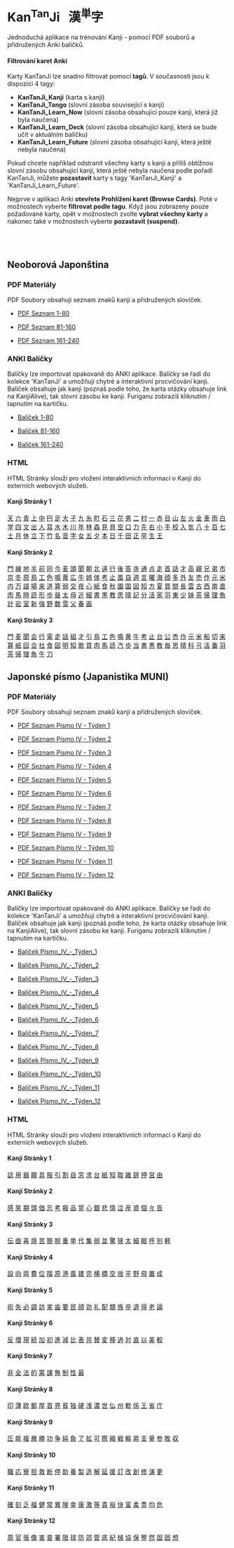 
# Kan<sup>Tan</sup>Ji &nbsp; 漢<sup>単</sup>字
Jednoduchá aplikace na trénování Kanji - pomocí PDF souborů a přidružených Anki balíčků.

#### Filtrování karet Anki

Karty KanTanJi lze snadno filtrovat pomocí **tagů**. V současnosti jsou k dispozici 4 tagy:

 - **KanTanJi_Kanji** (karta s kanji)
 - **KanTanJi_Tango** (slovní zásoba související s kanji)
 - **KanTanJi_Learn_Now** (slovní zásoba obsahující pouze kanji, která již byla naučena)
 - **KanTanJi_Learn_Deck** (slovní zásoba obsahující kanji, která se bude učit v aktuálním balíčku)
 - **KanTanJi_Learn_Future** (slovní zásoba obsahující kanji, která ještě nebyla naučena)

Pokud chcete například odstranit všechny karty s kanji a příliš obtížnou slovní zásobu obsahující kanji, 
která ještě nebyla naučena podle pořadí KanTanJi, můžete **pozastavit** karty s tagy 
'KanTanJi_Kanji' a 'KanTanJi_Learn_Future'.

Nejprve v aplikaci Anki **otevřete Prohlížení karet (Browse Cards)**. Poté v možnostech vyberte **filtrovat podle tagu**.
Když jsou zobrazeny pouze požadované karty, opět v možnostech zvolte **vybrat všechny karty** 
a nakonec také v možnostech vyberte **pozastavit (suspend)**.

<br><br>

## Neoborová Japonština

### PDF Materiály
PDF Soubory obsahují seznam znaků kanji a přidružených slovíček.
 - <a href="static/1/1/1-80.pdf">PDF Seznam 1-80</a>

 - <a href="static/1/2/81-160.pdf">PDF Seznam 81-160</a>

 - <a href="static/1/3/161-240.pdf">PDF Seznam 161-240</a>


### ANKI Balíčky
Balíčky lze importovat opakovaně do ANKI aplikace. Balíčky se řadí do kolekce 'KanTanJi' 
a umožňují chytré a interaktivní procvičování kanji. Balíček obsahuje jak kanji (poznáš podle
toho, že karta otázky obsahuje link na KanjiAlive), tak slovní zásobu ke kanji.
Furiganu zobrazíš kliknutím / tapnutím na kartičku.

 - <a href="static/1/1/1-80.apkg">Balíček 1-80</a>

 - <a href="static/1/2/81-160.apkg">Balíček 81-160</a>

 - <a href="static/1/3/161-240.apkg">Balíček 161-240</a>


### HTML
HTML Stránky slouží pro vložení interaktivních informací o Kanji do externích webových služeb.

#### Kanji Stránky 1
<a href="static/1/1/天.html">天</a>  <a href="static/1/1/六.html">六</a>  <a href="static/1/1/青.html">青</a>  <a href="static/1/1/上.html">上</a>  <a href="static/1/1/中.html">中</a>  <a href="static/1/1/円.html">円</a>  <a href="static/1/1/足.html">足</a>  <a href="static/1/1/大.html">大</a>  <a href="static/1/1/子.html">子</a>  <a href="static/1/1/九.html">九</a>  <a href="static/1/1/糸.html">糸</a>  <a href="static/1/1/町.html">町</a>  <a href="static/1/1/石.html">石</a>  <a href="static/1/1/三.html">三</a>  <a href="static/1/1/花.html">花</a>  <a href="static/1/1/男.html">男</a>  <a href="static/1/1/二.html">二</a>  <a href="static/1/1/村.html">村</a>  <a href="static/1/1/一.html">一</a>  <a href="static/1/1/赤.html">赤</a>  <a href="static/1/1/目.html">目</a>  <a href="static/1/1/山.html">山</a>  <a href="static/1/1/左.html">左</a>  <a href="static/1/1/火.html">火</a>  <a href="static/1/1/金.html">金</a>  <a href="static/1/1/車.html">車</a>  <a href="static/1/1/雨.html">雨</a>  <a href="static/1/1/白.html">白</a>  <a href="static/1/1/学.html">学</a>  <a href="static/1/1/四.html">四</a>  <a href="static/1/1/文.html">文</a>  <a href="static/1/1/出.html">出</a>  <a href="static/1/1/人.html">人</a>  <a href="static/1/1/耳.html">耳</a>  <a href="static/1/1/水.html">水</a>  <a href="static/1/1/木.html">木</a>  <a href="static/1/1/川.html">川</a>  <a href="static/1/1/年.html">年</a>  <a href="static/1/1/林.html">林</a>  <a href="static/1/1/森.html">森</a>  <a href="static/1/1/見.html">見</a>  <a href="static/1/1/貝.html">貝</a>  <a href="static/1/1/空.html">空</a>  <a href="static/1/1/口.html">口</a>  <a href="static/1/1/力.html">力</a>  <a href="static/1/1/先.html">先</a>  <a href="static/1/1/右.html">右</a>  <a href="static/1/1/小.html">小</a>  <a href="static/1/1/手.html">手</a>  <a href="static/1/1/校.html">校</a>  <a href="static/1/1/入.html">入</a>  <a href="static/1/1/気.html">気</a>  <a href="static/1/1/八.html">八</a>  <a href="static/1/1/十.html">十</a>  <a href="static/1/1/百.html">百</a>  <a href="static/1/1/七.html">七</a>  <a href="static/1/1/土.html">土</a>  <a href="static/1/1/月.html">月</a>  <a href="static/1/1/休.html">休</a>  <a href="static/1/1/立.html">立</a>  <a href="static/1/1/下.html">下</a>  <a href="static/1/1/竹.html">竹</a>  <a href="static/1/1/名.html">名</a>  <a href="static/1/1/音.html">音</a>  <a href="static/1/1/字.html">字</a>  <a href="static/1/1/女.html">女</a>  <a href="static/1/1/五.html">五</a>  <a href="static/1/1/夕.html">夕</a>  <a href="static/1/1/本.html">本</a>  <a href="static/1/1/日.html">日</a>  <a href="static/1/1/千.html">千</a>  <a href="static/1/1/田.html">田</a>  <a href="static/1/1/正.html">正</a>  <a href="static/1/1/早.html">早</a>  <a href="static/1/1/生.html">生</a>  <a href="static/1/1/王.html">王</a>

#### Kanji Stránky 2
<a href="static/1/2/門.html">門</a>  <a href="static/1/2/線.html">線</a>  <a href="static/1/2/地.html">地</a>  <a href="static/1/2/半.html">半</a>  <a href="static/1/2/前.html">前</a>  <a href="static/1/2/同.html">同</a>  <a href="static/1/2/今.html">今</a>  <a href="static/1/2/麦.html">麦</a>  <a href="static/1/2/頭.html">頭</a>  <a href="static/1/2/聞.html">聞</a>  <a href="static/1/2/朝.html">朝</a>  <a href="static/1/2/北.html">北</a>  <a href="static/1/2/遠.html">遠</a>  <a href="static/1/2/行.html">行</a>  <a href="static/1/2/後.html">後</a>  <a href="static/1/2/答.html">答</a>  <a href="static/1/2/寺.html">寺</a>  <a href="static/1/2/通.html">通</a>  <a href="static/1/2/点.html">点</a>  <a href="static/1/2/走.html">走</a>  <a href="static/1/2/首.html">首</a>  <a href="static/1/2/話.html">話</a>  <a href="static/1/2/才.html">才</a>  <a href="static/1/2/高.html">高</a>  <a href="static/1/2/親.html">親</a>  <a href="static/1/2/兄.html">兄</a>  <a href="static/1/2/弟.html">弟</a>  <a href="static/1/2/市.html">市</a>  <a href="static/1/2/京.html">京</a>  <a href="static/1/2/冬.html">冬</a>  <a href="static/1/2/原.html">原</a>  <a href="static/1/2/鳥.html">鳥</a>  <a href="static/1/2/工.html">工</a>  <a href="static/1/2/色.html">色</a>  <a href="static/1/2/鳴.html">鳴</a>  <a href="static/1/2/黄.html">黄</a>  <a href="static/1/2/広.html">広</a>  <a href="static/1/2/牛.html">牛</a>  <a href="static/1/2/姉.html">姉</a>  <a href="static/1/2/体.html">体</a>  <a href="static/1/2/考.html">考</a>  <a href="static/1/2/止.html">止</a>  <a href="static/1/2/風.html">風</a>  <a href="static/1/2/自.html">自</a>  <a href="static/1/2/週.html">週</a>  <a href="static/1/2/言.html">言</a>  <a href="static/1/2/曜.html">曜</a>  <a href="static/1/2/海.html">海</a>  <a href="static/1/2/顔.html">顔</a>  <a href="static/1/2/多.html">多</a>  <a href="static/1/2/外.html">外</a>  <a href="static/1/2/友.html">友</a>  <a href="static/1/2/売.html">売</a>  <a href="static/1/2/作.html">作</a>  <a href="static/1/2/元.html">元</a>  <a href="static/1/2/米.html">米</a>  <a href="static/1/2/内.html">内</a>  <a href="static/1/2/万.html">万</a>  <a href="static/1/2/語.html">語</a>  <a href="static/1/2/場.html">場</a>  <a href="static/1/2/来.html">来</a>  <a href="static/1/2/道.html">道</a>  <a href="static/1/2/算.html">算</a>  <a href="static/1/2/弱.html">弱</a>  <a href="static/1/2/交.html">交</a>  <a href="static/1/2/夜.html">夜</a>  <a href="static/1/2/心.html">心</a>  <a href="static/1/2/紙.html">紙</a>  <a href="static/1/2/食.html">食</a>  <a href="static/1/2/秋.html">秋</a>  <a href="static/1/2/園.html">園</a>  <a href="static/1/2/国.html">国</a>  <a href="static/1/2/図.html">図</a>  <a href="static/1/2/知.html">知</a>  <a href="static/1/2/方.html">方</a>  <a href="static/1/2/夏.html">夏</a>  <a href="static/1/2/買.html">買</a>  <a href="static/1/2/間.html">間</a>  <a href="static/1/2/長.html">長</a>  <a href="static/1/2/雲.html">雲</a>  <a href="static/1/2/古.html">古</a>  <a href="static/1/2/西.html">西</a>  <a href="static/1/2/南.html">南</a>  <a href="static/1/2/直.html">直</a>  <a href="static/1/2/肉.html">肉</a>  <a href="static/1/2/馬.html">馬</a>  <a href="static/1/2/時.html">時</a>  <a href="static/1/2/読.html">読</a>  <a href="static/1/2/形.html">形</a>  <a href="static/1/2/歩.html">歩</a>  <a href="static/1/2/昼.html">昼</a>  <a href="static/1/2/太.html">太</a>  <a href="static/1/2/母.html">母</a>  <a href="static/1/2/近.html">近</a>  <a href="static/1/2/細.html">細</a>  <a href="static/1/2/書.html">書</a>  <a href="static/1/2/黒.html">黒</a>  <a href="static/1/2/教.html">教</a>  <a href="static/1/2/思.html">思</a>  <a href="static/1/2/晴.html">晴</a>  <a href="static/1/2/記.html">記</a>  <a href="static/1/2/分.html">分</a>  <a href="static/1/2/活.html">活</a>  <a href="static/1/2/家.html">家</a>  <a href="static/1/2/羽.html">羽</a>  <a href="static/1/2/東.html">東</a>  <a href="static/1/2/少.html">少</a>  <a href="static/1/2/妹.html">妹</a>  <a href="static/1/2/茶.html">茶</a>  <a href="static/1/2/帰.html">帰</a>  <a href="static/1/2/理.html">理</a>  <a href="static/1/2/魚.html">魚</a>  <a href="static/1/2/計.html">計</a>  <a href="static/1/2/岩.html">岩</a>  <a href="static/1/2/室.html">室</a>  <a href="static/1/2/新.html">新</a>  <a href="static/1/2/強.html">強</a>  <a href="static/1/2/野.html">野</a>  <a href="static/1/2/数.html">数</a>  <a href="static/1/2/雪.html">雪</a>  <a href="static/1/2/父.html">父</a>  <a href="static/1/2/春.html">春</a>  <a href="static/1/2/画.html">画</a>

#### Kanji Stránky 3
<a href="static/1/3/門.html">門</a>  <a href="static/1/3/麦.html">麦</a>  <a href="static/1/3/聞.html">聞</a>  <a href="static/1/3/会.html">会</a>  <a href="static/1/3/行.html">行</a>  <a href="static/1/3/電.html">電</a>  <a href="static/1/3/走.html">走</a>  <a href="static/1/3/話.html">話</a>  <a href="static/1/3/組.html">組</a>  <a href="static/1/3/才.html">才</a>  <a href="static/1/3/引.html">引</a>  <a href="static/1/3/鳥.html">鳥</a>  <a href="static/1/3/工.html">工</a>  <a href="static/1/3/色.html">色</a>  <a href="static/1/3/鳴.html">鳴</a>  <a href="static/1/3/黄.html">黄</a>  <a href="static/1/3/牛.html">牛</a>  <a href="static/1/3/考.html">考</a>  <a href="static/1/3/止.html">止</a>  <a href="static/1/3/台.html">台</a>  <a href="static/1/3/公.html">公</a>  <a href="static/1/3/売.html">売</a>  <a href="static/1/3/作.html">作</a>  <a href="static/1/3/元.html">元</a>  <a href="static/1/3/米.html">米</a>  <a href="static/1/3/船.html">船</a>  <a href="static/1/3/切.html">切</a>  <a href="static/1/3/来.html">来</a>  <a href="static/1/3/算.html">算</a>  <a href="static/1/3/紙.html">紙</a>  <a href="static/1/3/回.html">回</a>  <a href="static/1/3/合.html">合</a>  <a href="static/1/3/社.html">社</a>  <a href="static/1/3/食.html">食</a>  <a href="static/1/3/図.html">図</a>  <a href="static/1/3/明.html">明</a>  <a href="static/1/3/知.html">知</a>  <a href="static/1/3/歌.html">歌</a>  <a href="static/1/3/買.html">買</a>  <a href="static/1/3/肉.html">肉</a>  <a href="static/1/3/馬.html">馬</a>  <a href="static/1/3/読.html">読</a>  <a href="static/1/3/汽.html">汽</a>  <a href="static/1/3/歩.html">歩</a>  <a href="static/1/3/当.html">当</a>  <a href="static/1/3/書.html">書</a>  <a href="static/1/3/黒.html">黒</a>  <a href="static/1/3/教.html">教</a>  <a href="static/1/3/毎.html">毎</a>  <a href="static/1/3/思.html">思</a>  <a href="static/1/3/晴.html">晴</a>  <a href="static/1/3/科.html">科</a>  <a href="static/1/3/弓.html">弓</a>  <a href="static/1/3/活.html">活</a>  <a href="static/1/3/番.html">番</a>  <a href="static/1/3/羽.html">羽</a>  <a href="static/1/3/茶.html">茶</a>  <a href="static/1/3/帰.html">帰</a>  <a href="static/1/3/理.html">理</a>  <a href="static/1/3/魚.html">魚</a>  <a href="static/1/3/午.html">午</a>  <a href="static/1/3/刀.html">刀</a>




## Japonské písmo (Japanistika MUNI)

### PDF Materiály
PDF Soubory obsahují seznam znaků kanji a přidružených slovíček.
 - <a href="static/2/1/Písmo IV - Týden 1 .pdf">PDF Seznam Písmo IV - Týden 1 </a>

 - <a href="static/2/2/Písmo IV - Týden 2.pdf">PDF Seznam Písmo IV - Týden 2</a>

 - <a href="static/2/3/Písmo IV - Týden 3.pdf">PDF Seznam Písmo IV - Týden 3</a>

 - <a href="static/2/4/Písmo IV - Týden 4.pdf">PDF Seznam Písmo IV - Týden 4</a>

 - <a href="static/2/5/Písmo IV - Týden 5.pdf">PDF Seznam Písmo IV - Týden 5</a>

 - <a href="static/2/6/Písmo IV - Týden 6.pdf">PDF Seznam Písmo IV - Týden 6</a>

 - <a href="static/2/7/Písmo IV - Týden 7.pdf">PDF Seznam Písmo IV - Týden 7</a>

 - <a href="static/2/8/Písmo IV - Týden 8.pdf">PDF Seznam Písmo IV - Týden 8</a>

 - <a href="static/2/9/Písmo IV - Týden 9.pdf">PDF Seznam Písmo IV - Týden 9</a>

 - <a href="static/2/10/Písmo IV - Týden 10.pdf">PDF Seznam Písmo IV - Týden 10</a>

 - <a href="static/2/11/Písmo IV - Týden 11.pdf">PDF Seznam Písmo IV - Týden 11</a>

 - <a href="static/2/12/Písmo IV - Týden 12.pdf">PDF Seznam Písmo IV - Týden 12</a>


### ANKI Balíčky
Balíčky lze importovat opakovaně do ANKI aplikace. Balíčky se řadí do kolekce 'KanTanJi' 
a umožňují chytré a interaktivní procvičování kanji. Balíček obsahuje jak kanji (poznáš podle
toho, že karta otázky obsahuje link na KanjiAlive), tak slovní zásobu ke kanji.
Furiganu zobrazíš kliknutím / tapnutím na kartičku.

 - <a href="static/2/1/Písmo_IV_-_Týden_1.apkg">Balíček Písmo_IV_-_Týden_1</a>

 - <a href="static/2/2/Písmo_IV_-_Týden_2.apkg">Balíček Písmo_IV_-_Týden_2</a>

 - <a href="static/2/3/Písmo_IV_-_Týden_3.apkg">Balíček Písmo_IV_-_Týden_3</a>

 - <a href="static/2/4/Písmo_IV_-_Týden_4.apkg">Balíček Písmo_IV_-_Týden_4</a>

 - <a href="static/2/5/Písmo_IV_-_Týden_5.apkg">Balíček Písmo_IV_-_Týden_5</a>

 - <a href="static/2/6/Písmo_IV_-_Týden_6.apkg">Balíček Písmo_IV_-_Týden_6</a>

 - <a href="static/2/7/Písmo_IV_-_Týden_7.apkg">Balíček Písmo_IV_-_Týden_7</a>

 - <a href="static/2/8/Písmo_IV_-_Týden_8.apkg">Balíček Písmo_IV_-_Týden_8</a>

 - <a href="static/2/9/Písmo_IV_-_Týden_9.apkg">Balíček Písmo_IV_-_Týden_9</a>

 - <a href="static/2/10/Písmo_IV_-_Týden_10.apkg">Balíček Písmo_IV_-_Týden_10</a>

 - <a href="static/2/11/Písmo_IV_-_Týden_11.apkg">Balíček Písmo_IV_-_Týden_11</a>

 - <a href="static/2/12/Písmo_IV_-_Týden_12.apkg">Balíček Písmo_IV_-_Týden_12</a>


### HTML
HTML Stránky slouží pro vložení interaktivních informací o Kanji do externích webových služeb.

#### Kanji Stránky 1
<a href="static/2/1/誌.html">誌</a>  <a href="static/2/1/用.html">用</a>  <a href="static/2/1/器.html">器</a>  <a href="static/2/1/願.html">願</a>  <a href="static/2/1/具.html">具</a>  <a href="static/2/1/服.html">服</a>  <a href="static/2/1/引.html">引</a>  <a href="static/2/1/割.html">割</a>  <a href="static/2/1/自.html">自</a>  <a href="static/2/1/窓.html">窓</a>  <a href="static/2/1/求.html">求</a>  <a href="static/2/1/台.html">台</a>  <a href="static/2/1/紙.html">紙</a>  <a href="static/2/1/知.html">知</a>  <a href="static/2/1/取.html">取</a>  <a href="static/2/1/雑.html">雑</a>  <a href="static/2/1/辞.html">辞</a>  <a href="static/2/1/押.html">押</a>  <a href="static/2/1/営.html">営</a>  <a href="static/2/1/由.html">由</a>

#### Kanji Stránky 2
<a href="static/2/2/感.html">感</a>  <a href="static/2/2/笑.html">笑</a>  <a href="static/2/2/期.html">期</a>  <a href="static/2/2/頭.html">頭</a>  <a href="static/2/2/価.html">価</a>  <a href="static/2/2/忘.html">忘</a>  <a href="static/2/2/考.html">考</a>  <a href="static/2/2/報.html">報</a>  <a href="static/2/2/品.html">品</a>  <a href="static/2/2/覚.html">覚</a>  <a href="static/2/2/心.html">心</a>  <a href="static/2/2/銀.html">銀</a>  <a href="static/2/2/悲.html">悲</a>  <a href="static/2/2/情.html">情</a>  <a href="static/2/2/泣.html">泣</a>  <a href="static/2/2/産.html">産</a>  <a href="static/2/2/資.html">資</a>  <a href="static/2/2/個.html">個</a>  <a href="static/2/2/々.html">々</a>  <a href="static/2/2/告.html">告</a>

#### Kanji Stránky 3
<a href="static/2/3/伝.html">伝</a>  <a href="static/2/3/曲.html">曲</a>  <a href="static/2/3/喜.html">喜</a>  <a href="static/2/3/焼.html">焼</a>  <a href="static/2/3/苦.html">苦</a>  <a href="static/2/3/簡.html">簡</a>  <a href="static/2/3/脱.html">脱</a>  <a href="static/2/3/重.html">重</a>  <a href="static/2/3/単.html">単</a>  <a href="static/2/3/代.html">代</a>  <a href="static/2/3/集.html">集</a>  <a href="static/2/3/弱.html">弱</a>  <a href="static/2/3/並.html">並</a>  <a href="static/2/3/驚.html">驚</a>  <a href="static/2/3/狭.html">狭</a>  <a href="static/2/3/太.html">太</a>  <a href="static/2/3/細.html">細</a>  <a href="static/2/3/眠.html">眠</a>  <a href="static/2/3/呼.html">呼</a>  <a href="static/2/3/別.html">別</a>  <a href="static/2/3/軽.html">軽</a>

#### Kanji Stránky 4
<a href="static/2/4/設.html">設</a>  <a href="static/2/4/向.html">向</a>  <a href="static/2/4/両.html">両</a>  <a href="static/2/4/費.html">費</a>  <a href="static/2/4/位.html">位</a>  <a href="static/2/4/階.html">階</a>  <a href="static/2/4/原.html">原</a>  <a href="static/2/4/港.html">港</a>  <a href="static/2/4/風.html">風</a>  <a href="static/2/4/建.html">建</a>  <a href="static/2/4/完.html">完</a>  <a href="static/2/4/横.html">横</a>  <a href="static/2/4/橋.html">橋</a>  <a href="static/2/4/空.html">空</a>  <a href="static/2/4/放.html">放</a>  <a href="static/2/4/平.html">平</a>  <a href="static/2/4/野.html">野</a>  <a href="static/2/4/飛.html">飛</a>  <a href="static/2/4/置.html">置</a>  <a href="static/2/4/成.html">成</a>

#### Kanji Stránky 5
<a href="static/2/5/術.html">術</a>  <a href="static/2/5/失.html">失</a>  <a href="static/2/5/必.html">必</a>  <a href="static/2/5/調.html">調</a>  <a href="static/2/5/訪.html">訪</a>  <a href="static/2/5/実.html">実</a>  <a href="static/2/5/歯.html">歯</a>  <a href="static/2/5/要.html">要</a>  <a href="static/2/5/民.html">民</a>  <a href="static/2/5/顔.html">顔</a>  <a href="static/2/5/効.html">効</a>  <a href="static/2/5/礼.html">礼</a>  <a href="static/2/5/配.html">配</a>  <a href="static/2/5/類.html">類</a>  <a href="static/2/5/族.html">族</a>  <a href="static/2/5/卒.html">卒</a>  <a href="static/2/5/退.html">退</a>  <a href="static/2/5/得.html">得</a>  <a href="static/2/5/老.html">老</a>  <a href="static/2/5/論.html">論</a>

#### Kanji Stránky 6
<a href="static/2/6/反.html">反</a>  <a href="static/2/6/増.html">増</a>  <a href="static/2/6/現.html">現</a>  <a href="static/2/6/続.html">続</a>  <a href="static/2/6/加.html">加</a>  <a href="static/2/6/初.html">初</a>  <a href="static/2/6/進.html">進</a>  <a href="static/2/6/減.html">減</a>  <a href="static/2/6/比.html">比</a>  <a href="static/2/6/表.html">表</a>  <a href="static/2/6/共.html">共</a>  <a href="static/2/6/賛.html">賛</a>  <a href="static/2/6/変.html">変</a>  <a href="static/2/6/移.html">移</a>  <a href="static/2/6/過.html">過</a>  <a href="static/2/6/対.html">対</a>  <a href="static/2/6/直.html">直</a>  <a href="static/2/6/以.html">以</a>  <a href="static/2/6/美.html">美</a>  <a href="static/2/6/較.html">較</a>

#### Kanji Stránky 7
<a href="static/2/7/非.html">非</a>  <a href="static/2/7/全.html">全</a>  <a href="static/2/7/法.html">法</a>  <a href="static/2/7/的.html">的</a>  <a href="static/2/7/第.html">第</a>  <a href="static/2/7/課.html">課</a>  <a href="static/2/7/無.html">無</a>  <a href="static/2/7/制.html">制</a>  <a href="static/2/7/性.html">性</a>  <a href="static/2/7/最.html">最</a>

#### Kanji Stránky 8
<a href="static/2/8/印.html">印</a>  <a href="static/2/8/薄.html">薄</a>  <a href="static/2/8/欧.html">欧</a>  <a href="static/2/8/郵.html">郵</a>  <a href="static/2/8/厚.html">厚</a>  <a href="static/2/8/首.html">首</a>  <a href="static/2/8/界.html">界</a>  <a href="static/2/8/貧.html">貧</a>  <a href="static/2/8/独.html">独</a>  <a href="static/2/8/硬.html">硬</a>  <a href="static/2/8/浅.html">浅</a>  <a href="static/2/8/濃.html">濃</a>  <a href="static/2/8/世.html">世</a>  <a href="static/2/8/仏.html">仏</a>  <a href="static/2/8/州.html">州</a>  <a href="static/2/8/軟.html">軟</a>  <a href="static/2/8/係.html">係</a>  <a href="static/2/8/王.html">王</a>  <a href="static/2/8/省.html">省</a>  <a href="static/2/8/庁.html">庁</a>

#### Kanji Stránky 9
<a href="static/2/9/圧.html">圧</a>  <a href="static/2/9/能.html">能</a>  <a href="static/2/9/複.html">複</a>  <a href="static/2/9/層.html">層</a>  <a href="static/2/9/勝.html">勝</a>  <a href="static/2/9/功.html">功</a>  <a href="static/2/9/争.html">争</a>  <a href="static/2/9/純.html">純</a>  <a href="static/2/9/負.html">負</a>  <a href="static/2/9/了.html">了</a>  <a href="static/2/9/拡.html">拡</a>  <a href="static/2/9/可.html">可</a>  <a href="static/2/9/際.html">際</a>  <a href="static/2/9/縮.html">縮</a>  <a href="static/2/9/戦.html">戦</a>  <a href="static/2/9/輸.html">輸</a>  <a href="static/2/9/昇.html">昇</a>  <a href="static/2/9/支.html">支</a>  <a href="static/2/9/量.html">量</a>  <a href="static/2/9/参.html">参</a>  <a href="static/2/9/敗.html">敗</a>  <a href="static/2/9/収.html">収</a>

#### Kanji Stránky 10
<a href="static/2/10/職.html">職</a>  <a href="static/2/10/応.html">応</a>  <a href="static/2/10/寮.html">寮</a>  <a href="static/2/10/担.html">担</a>  <a href="static/2/10/救.html">救</a>  <a href="static/2/10/断.html">断</a>  <a href="static/2/10/停.html">停</a>  <a href="static/2/10/助.html">助</a>  <a href="static/2/10/養.html">養</a>  <a href="static/2/10/製.html">製</a>  <a href="static/2/10/造.html">造</a>  <a href="static/2/10/解.html">解</a>  <a href="static/2/10/延.html">延</a>  <a href="static/2/10/援.html">援</a>  <a href="static/2/10/訂.html">訂</a>  <a href="static/2/10/改.html">改</a>  <a href="static/2/10/創.html">創</a>  <a href="static/2/10/修.html">修</a>  <a href="static/2/10/演.html">演</a>  <a href="static/2/10/更.html">更</a>

#### Kanji Stránky 11
<a href="static/2/11/確.html">確</a>  <a href="static/2/11/刻.html">刻</a>  <a href="static/2/11/乏.html">乏</a>  <a href="static/2/11/福.html">福</a>  <a href="static/2/11/健.html">健</a>  <a href="static/2/11/常.html">常</a>  <a href="static/2/11/異.html">異</a>  <a href="static/2/11/険.html">険</a>  <a href="static/2/11/幸.html">幸</a>  <a href="static/2/11/康.html">康</a>  <a href="static/2/11/激.html">激</a>  <a href="static/2/11/等.html">等</a>  <a href="static/2/11/貴.html">貴</a>  <a href="static/2/11/裕.html">裕</a>  <a href="static/2/11/快.html">快</a>  <a href="static/2/11/富.html">富</a>  <a href="static/2/11/柔.html">柔</a>  <a href="static/2/11/豊.html">豊</a>  <a href="static/2/11/均.html">均</a>  <a href="static/2/11/危.html">危</a>

#### Kanji Stránky 12
<a href="static/2/12/周.html">周</a>  <a href="static/2/12/官.html">官</a>  <a href="static/2/12/張.html">張</a>  <a href="static/2/12/像.html">像</a>  <a href="static/2/12/害.html">害</a>  <a href="static/2/12/普.html">普</a>  <a href="static/2/12/署.html">署</a>  <a href="static/2/12/限.html">限</a>  <a href="static/2/12/球.html">球</a>  <a href="static/2/12/防.html">防</a>  <a href="static/2/12/郊.html">郊</a>  <a href="static/2/12/管.html">管</a>  <a href="static/2/12/底.html">底</a>  <a href="static/2/12/紀.html">紀</a>  <a href="static/2/12/械.html">械</a>  <a href="static/2/12/協.html">協</a>  <a href="static/2/12/保.html">保</a>  <a href="static/2/12/整.html">整</a>  <a href="static/2/12/然.html">然</a>  <a href="static/2/12/固.html">固</a>  <a href="static/2/12/囲.html">囲</a>  <a href="static/2/12/想.html">想</a>
